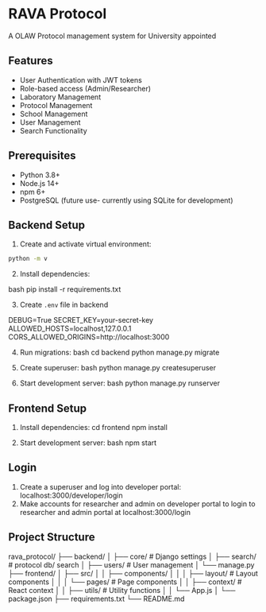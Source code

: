 # RAVA Protocol

A OLAW Protocol management system for University appointed 

## Features

- User Authentication with JWT tokens
- Role-based access (Admin/Researcher)
- Laboratory Management
- Protocol Management
- School Management
- User Management
- Search Functionality

## Prerequisites

- Python 3.8+
- Node.js 14+
- npm 6+
- PostgreSQL (future use- currently using SQLite for development)

## Backend Setup

1. Create and activate virtual environment:

```bash
python -m v
```

2. Install dependencies:

bash
pip install -r requirements.txt

3. Create `.env` file in backend

DEBUG=True
SECRET_KEY=your-secret-key
ALLOWED_HOSTS=localhost,127.0.0.1
CORS_ALLOWED_ORIGINS=http://localhost:3000

4. Run migrations:
bash
cd backend
python manage.py migrate

5. Create superuser:
bash python manage.py createsuperuser

6. Start development server:
bash python manage.py runserver



## Frontend Setup

1. Install dependencies:
cd frontend
npm install

2. Start development server:
bash
npm start

## Login
1. Create a superuser and log into developer portal: localhost:3000/developer/login
2. Make accounts for researcher and admin on developer portal to login to researcher and admin portal at localhost:3000/login

## Project Structure

rava_protocol/
├── backend/
│ ├── core/ # Django settings
│ ├── search/ # protocol db/ search
│ ├── users/ # User management
│ └── manage.py
├── frontend/
│ ├── src/
│ │ ├── components/
│ │ │ ├── layout/ # Layout components
│ │ │ └── pages/ # Page components
│ │ ├── context/ # React context
│ │ ├── utils/ # Utility functions
│ │ └── App.js
│ └── package.json
├── requirements.txt
└── README.md

